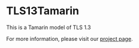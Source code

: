 # TLS13Tamarin
This is a Tamarin model of TLS 1.3

For more information, please visit our [project page](http://tls13tamarin.github.io/TLS13Tamarin/).
